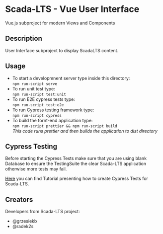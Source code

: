# Scada-LTS - Vue User Interface

Vue.js subproject for modern Views and Components

## Description

User Interface subproject to display ScadaLTS content.

## Usage

- To start a developmnent server type inside this directory:  
  `npm run-script serve`
- To run unit test type:  
  `npm run-script test:unit`
- To run E2E cypress tests type:  
  `npm run-script test:e2e`
- To run Cypress testing framework type:  
  `npm run-script cypress`
- To build the fornt-end application type:  
  `npm run-script prettier && npm run-script build`  
   _This code runs prettier and then builds the application to dist directory_

## Cypress Testing

Before starting the Cypress Tests make sure that you are using blank Database to ensure the TestingSuite the clear Scada-LTS application otherwise more tests may fail.

[Here](./cypress/README.md) you can find Tutorial presenting how to create Cypress Tests for Scada-LTS.

## Creators

Developers from Scada-LTS project:

- @grzesiekb
- @radek2s
